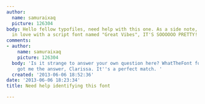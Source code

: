 ```yaml
---
author:
  name: samuraixaq
  picture: 126304
body: Hello fellow typofiles, need help with this one. As a side note, I just fell
  in love with a script font named "Great Vibes", IT'S SOOOOOO PRETTY!
comments:
- author:
    name: samuraixaq
    picture: 126304
  body: 'Is it strange to answer your own question here? WhatTheFont forum poster
    got me the answer, Clarissa. It''s a perfect match. '
  created: '2013-06-06 18:52:36'
date: '2013-06-06 18:23:34'
title: Need help identifying this font

---
```

